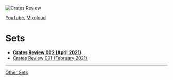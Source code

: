 ![Crates Review](https://thumbnailer.mixcloud.com/unsafe/300x300/profile/8/d/b/7/a644-4d3d-42e9-a29c-c47fd6042d8e)

[YouTube](https://www.youtube.com/watch?v=4hTdlWiSnUs&list=PLUY58bai67rY09tJM21oo0Q2XT0NGaE4p), [Mixcloud](https://www.mixcloud.com/hopbit/)  

# Sets

* **[Crates Review 002 (April 2021)](./002-april-2021.md)**
* [Crates Review 001 (February 2021)](./001-february-2021.md)

----

[Other Sets](https://hopbit.github.io/sets/)
